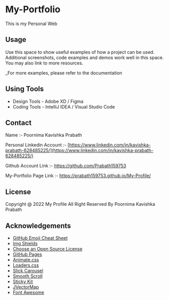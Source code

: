 # My-Portfolio

This is my Personal Web

<!-- USAGE EXAMPLES -->
## Usage

Use this space to show useful examples of how a project can be used. Additional screenshots, code examples and demos work well in this space. You may also link to more resources.

_For more examples, please refer to the documentation

<!-- Using Tools EXAMPLES -->
## Using Tools

* Design Tools - Adobe XD / Figma
* Coding Tools - IntelliJ IDEA / Visual Studio Code

<!-- CONTACT -->
## Contact

Name :- Poornima Kavishka Prabath

Personal Linkedin Account :- [https://www.linkedin.com/in/kavishka-prabath-628485225/](https://www.linkedin.com/in/kavishka-prabath-628485225/) 

Github Account Link :- https://github.com/Prabath159753

My-Portfolio Page Link :- https://prabath159753.github.io/My-Profile/

<!-- LICENSE -->
## License

Copyright @ 2022 My Profile All Right Reserved By Poornima Kavishka Prabath

<!-- ACKNOWLEDGEMENTS -->
## Acknowledgements
* [GitHub Emoji Cheat Sheet](https://www.webpagefx.com/tools/emoji-cheat-sheet)
* [Img Shields](https://shields.io)
* [Choose an Open Source License](https://choosealicense.com)
* [GitHub Pages](https://pages.github.com)
* [Animate.css](https://daneden.github.io/animate.css)
* [Loaders.css](https://connoratherton.com/loaders)
* [Slick Carousel](https://kenwheeler.github.io/slick)
* [Smooth Scroll](https://github.com/cferdinandi/smooth-scroll)
* [Sticky Kit](http://leafo.net/sticky-kit)
* [JVectorMap](http://jvectormap.com)
* [Font Awesome](https://fontawesome.com)
